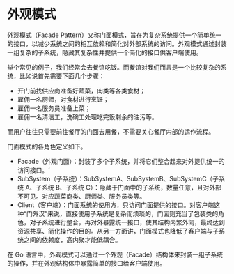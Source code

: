 # 外观模式

外观模式（Facade Pattern）又称门面模式，旨在为复杂系统提供一个简单统一的接口，以减少系统之间的相互依赖和简化对外部系统的访问。外观模式通过封装一组复杂的子系统，隐藏其复杂性并提供一个简化的接口供客户端使用。

举个常见的例子，我们经常会去餐馆吃饭。而餐馆对我们而言是一个比较复杂的系统，比如说首先需要下面几个步骤：

- 开门前找供应商准备好蔬菜，肉类等各类食材；
- 雇佣一名厨师，对食材进行烹饪；
- 雇佣一名服务员准备上菜；
- 雇佣一名清洁工，洗碗工处理吃完饭剩余的油污等。

而用户往往只需要前往餐厅的门面去用餐，不需要关心餐厅内部的运作流程。

门面模式的各角色定义如下。

- Facade（外观门面）：封装了多个子系统，并将它们整合起来对外提供统一的访问接口。‘
- SubSystem（子系统）：SubSystemA、SubSystemB、SubSystemC（子系统 A、子系统 B、子系统 C）：隐藏于门面中的子系统，数量任意，且对外部不可见。对应蔬菜商类、厨师类、服务员类等。
- Client（客户端）：门面系统的使用方，只访问门面提供的接口。对客户端这种“门外汉”来说，直接使用子系统是复杂而烦琐的，门面则充当了包装类的角色，对子系统进行整合，再对外暴露统一接口，使其结构内繁外简，最终达到资源共享、简化操作的目的。从另一方面讲，门面模式也降低了客户端与子系统之间的依赖度，高内聚才能低耦合。

在 Go 语言中，外观模式可以通过一个外观（Facade）结构体来封装一组子系统的操作，并在外观结构体中暴露简单的接口给客户端使用。
